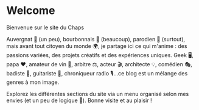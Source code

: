 # Welcome

Bienvenue sur le site du Chaps

Auvergnat 🌋 (un peu), bourbonnais 🏰 (beaucoup), parodien 🚜 (surtout), mais avant tout citoyen du monde 🌍, je partage ici ce qui m'anime : des passions variées, des projets créatifs et des expériences uniques. Geek 🖥️, papa ❤️, amateur de vin 🍷, arbitre ⚖️, acteur 🎬, architecte 💡, comédien 🎭, badiste 🏸, guitariste 🎸, chroniqueur radio 🎙️...ce blog est un mélange des genres à mon image.

Explorez les différentes sections du site via un menu organisé selon mes envies (et un peu de logique 🧠). Bonne visite et au plaisir !

